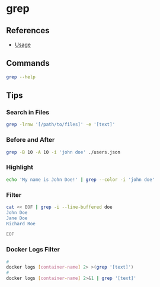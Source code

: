 # grep

## References

- [Usage](https://en.wikipedia.org/wiki/Sleep_(command)#Usage)

## Commands

```sh
grep --help
```

## Tips

### Search in Files

```sh
grep -lrnw '[/path/to/files]' -e '[text]'
```

### Before and After

```sh
grep -B 10 -A 10 -i 'john doe' ./users.json
```

### Highlight

```sh
echo 'My name is John Doe!' | grep --color -i 'john doe'
```

### Filter

```sh
cat << EOF | grep -i --line-buffered doe
John Doe
Jane Doe
Richard Roe

EOF
```

### Docker Logs Filter

```sh
#
docker logs [container-name] 2> >(grep '[text]')
#
docker logs [container-name] 2>&1 | grep '[text]'
```
